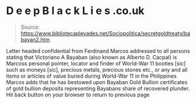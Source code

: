 # D e e p B l a c k L i e s .co.uk

> Source: https://www.bibliotecapleyades.net/Sociopolitica/secretgoldtreaty/babayan2.htm

Letter headed confidential from Ferdinand Marcos addressed to
all persons stating that Victoriano A Bayaban (also known as Alberto D.
Cacpal) is Marcoss personal pointer, locator and finder of World-War 11 booties
[sic] such as moneys [sic], precious metals, precious stones etc., or any and
all items or articles of value buried during World-War 11 in the
Philippines
Marcos adds that
he has bestowed upon Bayaban Gold Bullion certificates of gold bullion
deposits representing Bayabans share
of recovered plunder.
Hit back button on your browser to return to previous page
